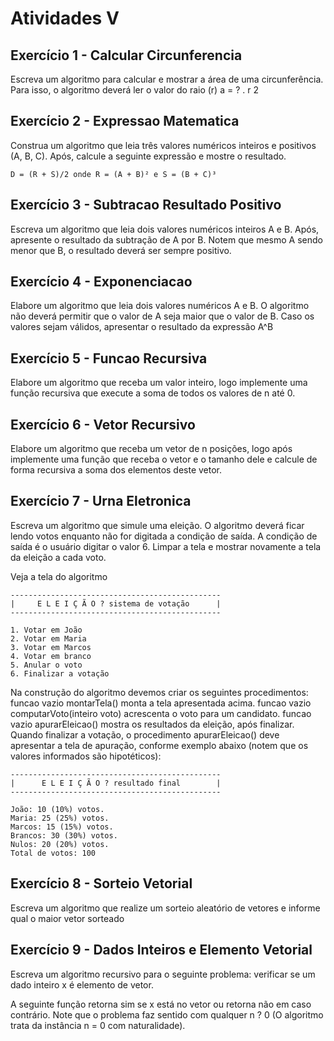 # Atividades V

## Exercício 1 - Calcular Circunferencia
Escreva um algoritmo para calcular e mostrar a área de uma circunferência. Para isso, o algoritmo deverá ler o valor do raio (r) a = ? . r 2

## Exercício 2 - Expressao Matematica
Construa um algoritmo que leia três valores numéricos inteiros e positivos (A, B, C). Após, calcule a seguinte expressão e mostre o resultado.

    D = (R + S)/2 onde R = (A + B)² e S = (B + C)³

## Exercício 3 - Subtracao Resultado Positivo
Escreva um algoritmo que leia dois valores numéricos inteiros A e B. Após, apresente o resultado da subtração de A por B. Notem que mesmo A sendo menor que B, o resultado deverá ser sempre positivo.

## Exercício 4 - Exponenciacao
Elabore um algoritmo que leia dois valores numéricos A e B. O algoritmo não deverá permitir que o valor de A seja maior que o valor de B. Caso os valores sejam válidos, apresentar o resultado da expressão A^B

## Exercício 5 - Funcao Recursiva
Elabore um algoritmo que receba um valor inteiro, logo implemente uma função recursiva que execute a soma de todos os valores de n até 0.

## Exercício 6 - Vetor Recursivo
Elabore um algoritmo que receba um vetor de n posições, logo após implemente uma função que receba o vetor e o tamanho dele e calcule de forma recursiva a soma dos elementos deste vetor.

## Exercício 7 - Urna Eletronica
Escreva um algoritmo que simule uma eleição. O algoritmo deverá ficar lendo votos enquanto não for digitada a condição de saída. A condição de saída é o usuário digitar o valor 6. Limpar a tela e mostrar novamente a tela da eleição a cada voto.

Veja a tela do algoritmo

    -----------------------------------------------
    |     E L E I Ç Ã O ? sistema de votação      |
    -----------------------------------------------
    
    1. Votar em João
    2. Votar em Maria
    3. Votar em Marcos
    4. Votar em branco
    5. Anular o voto
    6. Finalizar a votação

Na construção do algoritmo devemos criar os seguintes procedimentos:
funcao vazio montarTela()
monta a tela apresentada acima.
funcao vazio computarVoto(inteiro voto)
acrescenta o voto para um candidato.
funcao vazio apurarEleicao()
mostra os resultados da eleição, após finalizar.
Quando finalizar a votação, o procedimento apurarEleicao() deve apresentar a tela de apuração,
conforme exemplo abaixo (notem que os valores informados são hipotéticos):

    -----------------------------------------------
    |      E L E I Ç Ã O ? resultado final        |
    -----------------------------------------------

    João: 10 (10%) votos.
    Maria: 25 (25%) votos.
    Marcos: 15 (15%) votos.
    Brancos: 30 (30%) votos.
    Nulos: 20 (20%) votos.
    Total de votos: 100

## Exercício 8 - Sorteio Vetorial
Escreva um algoritmo que realize um sorteio aleatório de vetores e informe qual o maior vetor sorteado

## Exercício 9 - Dados Inteiros e Elemento Vetorial
Escreva um algoritmo recursivo para o seguinte problema: verificar se um dado inteiro x é elemento de vetor.

A seguinte função retorna sim se x está no vetor ou retorna não em caso contrário. Note que o problema faz sentido com qualquer n ? 0 (O algoritmo trata da instância n = 0 com naturalidade).